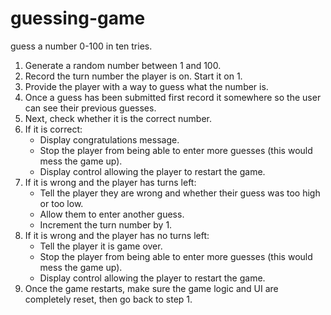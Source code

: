 # guessing-game
guess a number 0-100 in ten tries.

1. Generate a random number between 1 and 100.
2. Record the turn number the player is on. Start it on 1.
3. Provide the player with a way to guess what the number is.
4. Once a guess has been submitted first record it somewhere so the user can see their previous guesses.
5. Next, check whether it is the correct number.
6. If it is correct:
    * Display congratulations message.
    * Stop the player from being able to enter more guesses (this would mess the game up).
    * Display control allowing the player to restart the game.
7. If it is wrong and the player has turns left:
    * Tell the player they are wrong and whether their guess was too high or too low.
    * Allow them to enter another guess.
    * Increment the turn number by 1.
8. If it is wrong and the player has no turns left:
    * Tell the player it is game over.
    * Stop the player from being able to enter more guesses (this would mess the game up).
    * Display control allowing the player to restart the game.
9. Once the game restarts, make sure the game logic and UI are completely reset, then go back to step 1.
